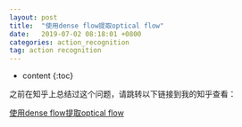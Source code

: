 ```yaml
---
layout: post
title:  "使用dense flow提取optical flow"
date:   2019-07-02 08:18:01 +0800
categories: action_recognition
tag: action recognition
---
```


* content
{:toc}


之前在知乎上总结过这个问题，请跳转以下链接到我的知乎查看：

[使用dense flow提取optical flow](https://zhuanlan.zhihu.com/p/58127740)
